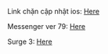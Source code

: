 Link chặn cập nhật ios: <a href="http://http://bit.ly/2BvZILr">Here</a>

Messenger ver 79: <a href="https://is.gd/h41qr8">Here</a>

Surge 3: <a href="https://is.gd/surger3">Here</a>



